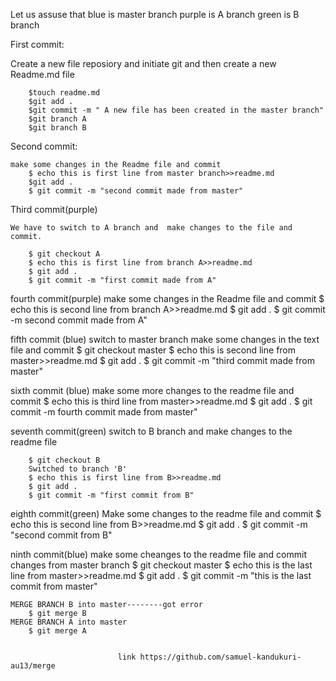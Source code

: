 
Let us assuse that blue is master branch
		   purple is A branch
		   green is B branch

First commit:

Create a new file reposiory and initiate git and then create a new Readme.md file
		
		$touch readme.md
		$git add .
		$git commit -m " A new file has been created in the master branch"
		$git branch A
		$git branch B
Second commit:

	make some changes in the Readme file and commit
		$ echo this is first line from master branch>>readme.md
		$git add .
		$ git commit -m "second commit made from master"

Third commit(purple)

	We have to switch to A branch and  make changes to the file and commit.

		$ git checkout A
		$ echo this is first line from branch A>>readme.md
		$ git add .
		$ git commit -m "first commit made from A"

fourth commit(purple)
	make some changes in the Readme file and commit
		$ echo this is second line from branch A>>readme.md
		$ git add .
		$ git commit -m second commit made from A"

fifth commit (blue)
	switch to master branch make some changes in the text file and commit
		$ git checkout master
		$ echo this is second line from master>>readme.md
		$ git add .
		$ git commit -m "third commit made from master"

sixth commit (blue)
	make some more changes to the readme file and commit
		$ echo this is third line from master>>readme.md
		$ git add .
		$ git commit -m fourth commit made from master"
		
seventh commit(green)
	switch to B branch and make changes to the readme file
		
		$ git checkout B
		Switched to branch 'B'
		$ echo this is first line from B>>readme.md
		$ git add .
		$ git commit -m "first commit from B"

eighth commit(green)
	Make some changes to the readme file and commit
		$ echo this is second line from B>>readme.md
		$ git add .
		$ git commit -m "second commit from B"

ninth commit(blue)
	make some cheanges to the readme file and commit changes from master branch
		$ git checkout master
		$ echo this is the last line from master>>readme.md
		$ git add .
		$ git commit -m "this is the last commit from master"

	MERGE BRANCH B into master--------got error
		$ git merge B
	MERGE BRANCH A into master
		$ git merge A
		

							link https://github.com/samuel-kandukuri-au13/merge
		

